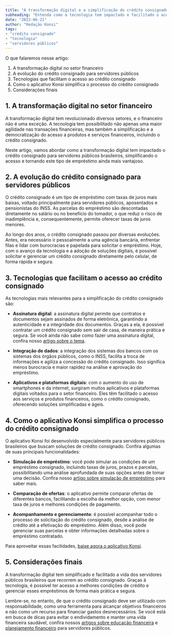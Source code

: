 ```yaml
---
title: "A transformação digital e a simplificação do crédito consignado para servidores públicos"
subheading: "Entenda como a tecnologia tem impactado e facilitado o acesso ao crédito consignado por servidores públicos brasileiros."
date: "2023-06-21"
author: "Redação Konsi"
tags:
- "crédito consignado"
- "tecnologia"
- "servidores públicos"
---
```

O que falaremos nesse artigo:

1. A transformação digital no setor financeiro
2. A evolução do crédito consignado para servidores públicos
3. Tecnologias que facilitam o acesso ao crédito consignado
4. Como o aplicativo Konsi simplifica o processo do crédito consignado
5. Considerações finais

## 1. A transformação digital no setor financeiro

A transformação digital tem revolucionado diversos setores, e o financeiro não é uma exceção. A tecnologia tem possibilitado não apenas uma maior agilidade nas transações financeiras, mas também a simplificação e a democratização do acesso a produtos e serviços financeiros, incluindo o crédito consignado.

Neste artigo, vamos abordar como a transformação digital tem impactado o crédito consignado para servidores públicos brasileiros, simplificando o acesso e tornando este tipo de empréstimo ainda mais vantajoso.

## 2. A evolução do crédito consignado para servidores públicos

O crédito consignado é um tipo de empréstimo com taxas de juros mais baixas, voltado principalmente para servidores públicos, aposentados e pensionistas do INSS. As parcelas do empréstimo são descontadas diretamente no salário ou no benefício do tomador, o que reduz o risco de inadimplência e, consequentemente, permite oferecer taxas de juros menores.

Ao longo dos anos, o crédito consignado passou por diversas evoluções. Antes, era necessário ir pessoalmente a uma agência bancária, enfrentar filas e lidar com burocracias e papelada para solicitar o empréstimo. Hoje, com o avanço da tecnologia e a adoção de soluções digitais, é possível solicitar e gerenciar um crédito consignado diretamente pelo celular, de forma rápida e segura.

## 3. Tecnologias que facilitam o acesso ao crédito consignado

As tecnologias mais relevantes para a simplificação do crédito consignado são:

- **Assinatura digital**: a assinatura digital permite que contratos e documentos sejam assinados de forma eletrônica, garantindo a autenticidade e a integridade dos documentos. Graças a ela, é possível contratar um crédito consignado sem sair de casa, de maneira prática e segura. Se você ainda não sabe como fazer uma assinatura digital, confira nosso [artigo sobre o tema](assinatura-digital-para-emprestimo-consignado-como-fazer.md).

- **Integração de dados**: a integração dos sistemas dos bancos com os sistemas dos órgãos públicos, como o INSS, facilita a troca de informações e agiliza a concessão do crédito consignado. Isso significa menos burocracia e maior rapidez na análise e aprovação do empréstimo.

- **Aplicativos e plataformas digitais**: com o aumento do uso de smartphones e da internet, surgiram muitos aplicativos e plataformas digitais voltados para o setor financeiro. Eles têm facilitado o acesso aos serviços e produtos financeiros, como o crédito consignado, oferecendo soluções simplificadas e ágeis.

## 4. Como o aplicativo Konsi simplifica o processo do crédito consignado

O aplicativo Konsi foi desenvolvido especialmente para servidores públicos brasileiros que buscam soluções de crédito consignado. Confira algumas de suas principais funcionalidades:

- **Simulação de empréstimo**: você pode simular as condições de um empréstimo consignado, incluindo taxas de juros, prazos e parcelas, possibilitando uma análise aprofundada de suas opções antes de tomar uma decisão. Confira nosso [artigo sobre simulação de empréstimo](simulacao-emprestimo-consignado.md) para saber mais.

- **Comparação de ofertas**: o aplicativo permite comparar ofertas de diferentes bancos, facilitando a escolha da melhor opção, com menor taxa de juros e melhores condições de pagamento.

- **Acompanhamento e gerenciamento**: é possível acompanhar todo o processo de solicitação do crédito consignado, desde a análise de crédito até a efetivação do empréstimo. Além disso, você pode gerenciar suas parcelas e obter informações detalhadas sobre o empréstimo contratado.

Para aproveitar essas facilidades, [baixe agora o aplicativo Konsi](https://konsi.com.br/download).

## 5. Considerações finais

A transformação digital tem simplificado e facilitado a vida dos servidores públicos brasileiros que recorrem ao crédito consignado. Graças à tecnologia, é possível ter acesso a melhores condições de crédito e gerenciar esses empréstimos de forma mais prática e segura.

Lembre-se, no entanto, de que o crédito consignado deve ser utilizado com responsabilidade, como uma ferramenta para alcançar objetivos financeiros e não como um recurso para financiar gastos desnecessários. Se você está em busca de dicas para evitar o endividamento e manter uma vida financeira saudável, confira nossos [artigos sobre educação financeira](a-importncia-da-educao-financeira-para-servidores-pblicos-e-como-implement-la-em-sua-vida.md) e [planejamento financeiro](a-importncia-do-planejamento-financeiro-durante-e-aps-a-pandemia-guia-para-servidores-pblicos.md) para servidores públicos.